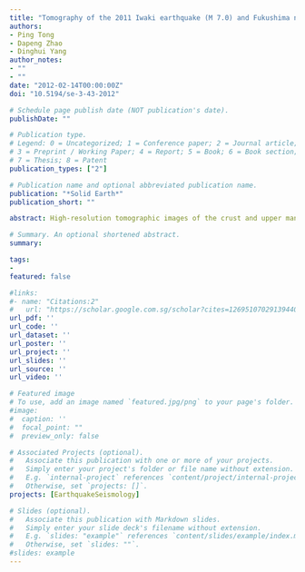 ```yaml
---
title: "Tomography of the 2011 Iwaki earthquake (M 7.0) and Fukushima nuclear power plant area"
authors:
- Ping Tong
- Dapeng Zhao
- Dinghui Yang
author_notes:
- ""
- ""
date: "2012-02-14T00:00:00Z"
doi: "10.5194/se-3-43-2012"

# Schedule page publish date (NOT publication's date).
publishDate: ""

# Publication type.
# Legend: 0 = Uncategorized; 1 = Conference paper; 2 = Journal article;
# 3 = Preprint / Working Paper; 4 = Report; 5 = Book; 6 = Book section;
# 7 = Thesis; 8 = Patent
publication_types: ["2"]

# Publication name and optional abbreviated publication name.
publication: "*Solid Earth*"
publication_short: ""

abstract: High-resolution tomographic images of the crust and upper mantle in and around the area of the 2011 Iwaki earthquake (M 7.0) and the Fukushima nuclear power plant are determined by inverting a large number of high-quality arrival times with both the finite-frequency and ray tomography methods. The Iwaki earthquake and its aftershocks mainly occurred in a boundary zone with strong variations in seismic velocity and Poisson's ratio. Prominent low-velocity and high Poisson's ratio zones are revealed under the Iwaki source area and the Fukushima nuclear power plant, which may reflect fluids released from the dehydration of the subducting Pacific slab under Northeast Japan. The 2011 Tohoku-oki earthquake (Mw 9.0) caused static stress transfer in the overriding Okhotsk plate, resulting in the seismicity in the Iwaki source area that significantly increased immediately following the Tohoku-oki mainshock. Our results suggest that the Iwaki earthquake was triggered by the ascending fluids from the Pacific slab dehydration and the stress variation induced by the Tohoku-oki mainshock. The similar structures under the Iwaki source area and the Fukushima nuclear power plant suggest that the security of the nuclear power plant site should be strengthened to withstand potential large earthquakes in the future.

# Summary. An optional shortened abstract.
summary:

tags:
-
featured: false

#links:
#- name: "Citations:2"
#   url: "https://scholar.google.com.sg/scholar?cites=12695107029139440308&as_sdt=2005&sciodt=0,5&hl=en"
url_pdf: ''
url_code: ''
url_dataset: ''
url_poster: ''
url_project: ''
url_slides: ''
url_source: ''
url_video: ''

# Featured image
# To use, add an image named `featured.jpg/png` to your page's folder.
#image:
#  caption: ''
#  focal_point: ""
#  preview_only: false

# Associated Projects (optional).
#   Associate this publication with one or more of your projects.
#   Simply enter your project's folder or file name without extension.
#   E.g. `internal-project` references `content/project/internal-project/index.md`.
#   Otherwise, set `projects: []`.
projects: [EarthquakeSeismology]

# Slides (optional).
#   Associate this publication with Markdown slides.
#   Simply enter your slide deck's filename without extension.
#   E.g. `slides: "example"` references `content/slides/example/index.md`.
#   Otherwise, set `slides: ""`.
#slides: example
---
```


